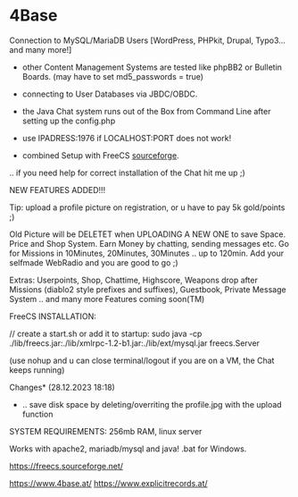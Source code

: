 # 4Base
Connection to MySQL/MariaDB Users [WordPress, PHPkit, Drupal, Typo3... and many more!] 
- other Content Management Systems are tested like phpBB2 or Bulletin Boards. (may have to set md5_passwords = true)
- connecting to User Databases via JBDC/OBDC.
- the Java Chat system runs out of the Box from Command Line after setting up the config.php
 
- use IPADRESS:1976 if LOCALHOST:PORT does not work!
- combined Setup with FreeCS [sourceforge](https://freecs.sourceforge.net/).

.. if you need help for correct installation of the Chat hit me up ;)



NEW FEATURES ADDED!!!

Tip: upload a profile picture on registration, or u have to pay 5k gold/points ;)

Old Picture will be DELETET when UPLOADING A NEW ONE to save Space.
Price and Shop System. Earn Money by chatting, sending messages etc.
Go for Missions in 10Minutes, 20Minutes, 30Minutes .. up to 120min.
Add your selfmade WebRadio and you are good to go ;)

Extras:
Userpoints, Shop, Chattime, Highscore, Weapons drop after Missions
(diablo2 style prefixes and suffixes), Guestbook, Private Message System
.. and many more Features coming soon(TM)




FreeCS INSTALLATION:

// create a start.sh or add it to startup:
sudo java -cp ./lib/freecs.jar:./lib/xmlrpc-1.2-b1.jar:./lib/ext/mysql.jar freecs.Server

(use nohup and u can close terminal/logout if you are on a VM, the Chat keeps running)


Changes* (28.12.2023 18:18)


- .. save disk space by deleting/overriting the profile.jpg with the upload function


SYSTEM REQUIREMENTS: 256mb RAM, linux server

Works with apache2, mariadb/mysql and java! .bat for Windows.

https://freecs.sourceforge.net/

https://www.4base.at/
https://www.explicitrecords.at/


